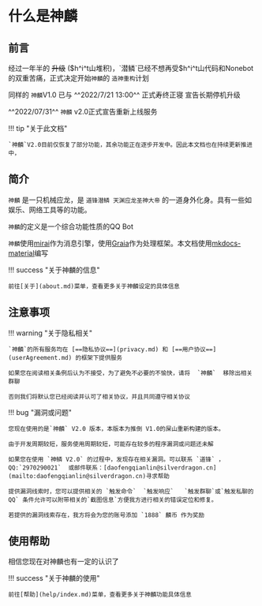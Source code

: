 # 什么是神麟

## 前言

经过一年半的 ~~升级~~ ($h^i^t山堆积)，`潜鳞`已经不想再受$h^i^t山代码和Nonebot的双重苦痛，正式决定开始`神麟`的  `造神重构`计划

同样的 `神麟`V1.0 已与 ^^2022/7/21 13:00^^ 正式寿终正寝 宣告长期停机升级

^^2022/07/31^^ `神麟` v2.0正式宣告重新上线服务

!!! tip "关于此文档"

    `神麟`V2.0目前仅恢复了部分功能，其余功能正在逐步开发中。因此本文档也在持续更新推进中，

## 简介

`神麟` 是一只机械应龙，是 `道锋潜鳞 天渊应龙圣神大帝` 的一道身外化身。具有一些如娱乐、网络工具等的功能。

`神麟`的定义是一个综合功能性质的QQ Bot

`神麟`使用[mirai](https://github.com/mamoe/mirai)作为消息引擎，使用[Graia](https://github.com/GraiaProject)作为处理框架。本文档使用[mkdocs-material](https://squidfunk.github.io/mkdocs-material/)编写

!!! success "关于神麟的信息"

    前往[关于](about.md)菜单，查看更多关于神麟设定的具体信息

## 注意事项

!!! warning "关于隐私相关"

    `神麟`的所有服务均在 [==隐私协议==](privacy.md) 和 [==用户协议==](userAgreement.md) 的框架下提供服务

    如果您在阅读相关条例后认为不接受，为了避免不必要的不愉快，请将  `神麟`  移除出相关群聊

    否则我们将默认您已经阅读并认可了相关协议，并且共同遵守相关协议

!!! bug "漏洞或问题"

    您现在使用的是`神麟` V2.0 版本，本版本为推倒 V1.0的屎山重新构建的版本。

    由于开发周期较短，服务使用周期较短，可能存在较多的程序漏洞或问题还未解

    如果您在使用 `神鳞 V2.0` 的过程中，发现存在相关漏洞。可以联系 `道锋` ，QQ:`2970290021`  或邮件联系：[daofengqianlin@silverdragon.cn](mailto:daofengqianlin@silverdragon.cn)寻求帮助

    提供漏洞线索时，您可以提供相关的 `触发命令`  `触发响应`   `触发群聊`或`触发私聊的QQ` 条件允许可以附带相关的`截图信息`方便我方进行相关的错误定位和修复。

    若提供的漏洞线索存在，我方将会为您的账号添加 `1888` 麟币 作为奖励



## 使用帮助

相信您现在对神麟也有一定的认识了

!!! success "关于神麟的使用"

    前往[帮助](help/index.md)菜单，查看更多关于神麟功能具体信息
